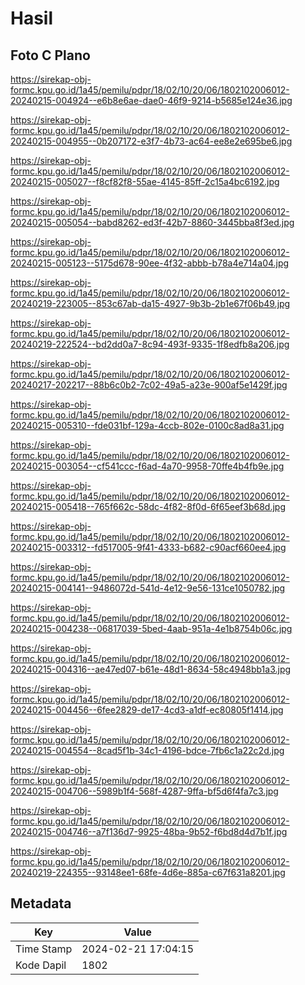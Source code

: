 # Hasil

## Foto C Plano

https://sirekap-obj-formc.kpu.go.id/1a45/pemilu/pdpr/18/02/10/20/06/1802102006012-20240215-004924--e6b8e6ae-dae0-46f9-9214-b5685e124e36.jpg

https://sirekap-obj-formc.kpu.go.id/1a45/pemilu/pdpr/18/02/10/20/06/1802102006012-20240215-004955--0b207172-e3f7-4b73-ac64-ee8e2e695be6.jpg

https://sirekap-obj-formc.kpu.go.id/1a45/pemilu/pdpr/18/02/10/20/06/1802102006012-20240215-005027--f8cf82f8-55ae-4145-85ff-2c15a4bc6192.jpg

https://sirekap-obj-formc.kpu.go.id/1a45/pemilu/pdpr/18/02/10/20/06/1802102006012-20240215-005054--babd8262-ed3f-42b7-8860-3445bba8f3ed.jpg

https://sirekap-obj-formc.kpu.go.id/1a45/pemilu/pdpr/18/02/10/20/06/1802102006012-20240215-005123--5175d678-90ee-4f32-abbb-b78a4e714a04.jpg

https://sirekap-obj-formc.kpu.go.id/1a45/pemilu/pdpr/18/02/10/20/06/1802102006012-20240219-223005--853c67ab-da15-4927-9b3b-2b1e67f06b49.jpg

https://sirekap-obj-formc.kpu.go.id/1a45/pemilu/pdpr/18/02/10/20/06/1802102006012-20240219-222524--bd2dd0a7-8c94-493f-9335-1f8edfb8a206.jpg

https://sirekap-obj-formc.kpu.go.id/1a45/pemilu/pdpr/18/02/10/20/06/1802102006012-20240217-202217--88b6c0b2-7c02-49a5-a23e-900af5e1429f.jpg

https://sirekap-obj-formc.kpu.go.id/1a45/pemilu/pdpr/18/02/10/20/06/1802102006012-20240215-005310--fde031bf-129a-4ccb-802e-0100c8ad8a31.jpg

https://sirekap-obj-formc.kpu.go.id/1a45/pemilu/pdpr/18/02/10/20/06/1802102006012-20240215-003054--cf541ccc-f6ad-4a70-9958-70ffe4b4fb9e.jpg

https://sirekap-obj-formc.kpu.go.id/1a45/pemilu/pdpr/18/02/10/20/06/1802102006012-20240215-005418--765f662c-58dc-4f82-8f0d-6f65eef3b68d.jpg

https://sirekap-obj-formc.kpu.go.id/1a45/pemilu/pdpr/18/02/10/20/06/1802102006012-20240215-003312--fd517005-9f41-4333-b682-c90acf660ee4.jpg

https://sirekap-obj-formc.kpu.go.id/1a45/pemilu/pdpr/18/02/10/20/06/1802102006012-20240215-004141--9486072d-541d-4e12-9e56-131ce1050782.jpg

https://sirekap-obj-formc.kpu.go.id/1a45/pemilu/pdpr/18/02/10/20/06/1802102006012-20240215-004238--06817039-5bed-4aab-951a-4e1b8754b06c.jpg

https://sirekap-obj-formc.kpu.go.id/1a45/pemilu/pdpr/18/02/10/20/06/1802102006012-20240215-004316--ae47ed07-b61e-48d1-8634-58c4948bb1a3.jpg

https://sirekap-obj-formc.kpu.go.id/1a45/pemilu/pdpr/18/02/10/20/06/1802102006012-20240215-004456--6fee2829-de17-4cd3-a1df-ec80805f1414.jpg

https://sirekap-obj-formc.kpu.go.id/1a45/pemilu/pdpr/18/02/10/20/06/1802102006012-20240215-004554--8cad5f1b-34c1-4196-bdce-7fb6c1a22c2d.jpg

https://sirekap-obj-formc.kpu.go.id/1a45/pemilu/pdpr/18/02/10/20/06/1802102006012-20240215-004706--5989b1f4-568f-4287-9ffa-bf5d6f4fa7c3.jpg

https://sirekap-obj-formc.kpu.go.id/1a45/pemilu/pdpr/18/02/10/20/06/1802102006012-20240215-004746--a7f136d7-9925-48ba-9b52-f6bd8d4d7b1f.jpg

https://sirekap-obj-formc.kpu.go.id/1a45/pemilu/pdpr/18/02/10/20/06/1802102006012-20240219-224355--93148ee1-68fe-4d6e-885a-c67f631a8201.jpg


## Metadata

| Key        | Value               |
| ---------- | ------------------- |
| Time Stamp | 2024-02-21 17:04:15 |
| Kode Dapil | 1802                |



